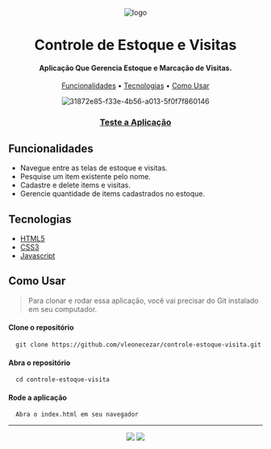 <div align="center">
  
![logo](https://user-images.githubusercontent.com/76831929/171311555-e4b550c0-d1c5-4819-96eb-ee89cb945531.png)
  
# Controle de Estoque e Visitas

#### Aplicação Que Gerencia Estoque e Marcação de Visitas.

[Funcionalidades](#funcionalidades) • [Tecnologias](#tecnologias) • [Como Usar](#como-usar)
  
![31872e85-f33e-4b56-a013-5f0f7f860146](https://user-images.githubusercontent.com/76831929/171313261-98c7364e-f05b-4cc4-8b1f-07b3aff45205.png)

### [Teste a Aplicação](https://vleonecezar.github.io/controle-estoque-visita/)

</div>

## Funcionalidades

- Navegue entre as telas de estoque e visitas.
- Pesquise um item existente pelo nome.
- Cadastre e delete items e visitas.
- Gerencie quantidade de items cadastrados no estoque.

## Tecnologias

- [HTML5](https://www.w3schools.com/html/)
- [CSS3](https://www.w3schools.com/css/)
- [Javascript](https://www.w3schools.com/js/)

## Como Usar

> Para clonar e rodar essa aplicação, você vai precisar do Git instalado em seu computador.

#### Clone o repositório

```
  git clone https://github.com/vleonecezar/controle-estoque-visita.git
```

#### Abra o repositório

```
  cd controle-estoque-visita
```

#### Rode a aplicação

```
  Abra o index.html em seu navegador
```

<hr />
<div align="center">
<a href="https://www.linkedin.com/in/vitor-leone-cezar/" target="_blank"><img src="https://img.shields.io/badge/-LinkedIn-%230077B5?style=for-the-badge&logo=linkedin&logoColor=white" target="_blank"></a>
<a href="https://instagram.com/vitorleonevt" target="_blank"><img src="https://img.shields.io/badge/-Instagram-%23E4405F?style=for-the-badge&logo=instagram&logoColor=white" target="_blank"></a>
</div>
